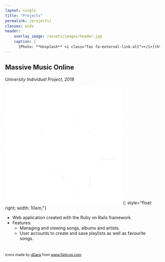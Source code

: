 ```yaml
---
layout: single
title: "Projects"
permalink: /projects/
classes: wide
header:
    overlay_image: /assets/images/header.jpg
    caption: |
      [Photo: **Unsplash** <i class="fas fa-external-link-alt"></i>](https://unsplash.com/photos/FO7JIlwjOtU)
---
```


## Massive Music Online
*University Individual Project, 2018*

![image](/assets/images/project.png){: style="float: right; width: 10em;"}

* Web application created with the Ruby on Rails framework.
* Features:
    - Managing and viewing songs, albums and artists.
    - User accounts to create and save playlists as well as favourite songs.

<br />
<div>
    <sub>
        Icons made by <a href="https://www.flaticon.com/authors/ddara" title="dDara">dDara</a> from <a href="https://www.flaticon.com/" title="Flaticon">www.flaticon.com</a>
    </sub>
</div>
